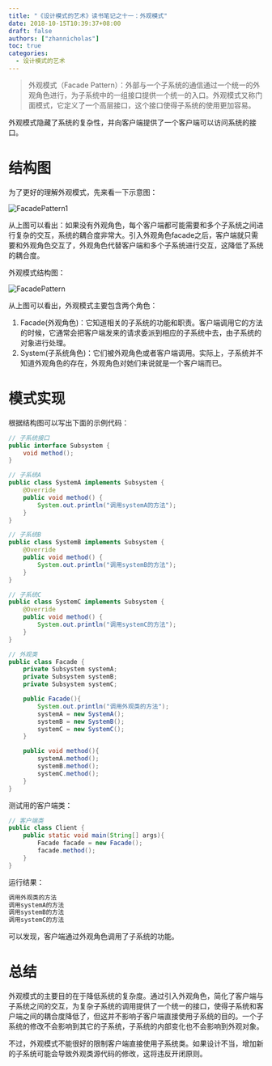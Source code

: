 ```yaml
---
title: "《设计模式的艺术》读书笔记之十一：外观模式"
date: 2018-10-15T10:39:37+08:00
draft: false
authors: ["zhannicholas"]
toc: true
categories:
  - 设计模式的艺术
---
```


> 外观模式（Facade Pattern）：外部与一个子系统的通信通过一个统一的外观角色进行，为子系统中的一组接口提供一个统一的入口。外观模式又称门面模式，它定义了一个高层接口，这个接口使得子系统的使用更加容易。

外观模式隐藏了系统的复杂性，并向客户端提供了一个客户端可以访问系统的接口。

# 结构图

为了更好的理解外观模式，先来看一下示意图：

![FacadePattern1](/images/design-patterns/FacadePattern1.jpg)

从上图可以看出：如果没有外观角色，每个客户端都可能需要和多个子系统之间进行复杂的交互，系统的耦合度非常大。引入外观角色facade之后，客户端就只需要和外观角色交互了，外观角色代替客户端和多个子系统进行交互，这降低了系统的耦合度。

外观模式结构图：

![FacadePattern](/images/design-patterns/FacadePattern.jpg)

从上图可以看出，外观模式主要包含两个角色：

1. Facade(外观角色)：它知道相关的子系统的功能和职责。客户端调用它的方法的时候，它通常会把客户端发来的请求委派到相应的子系统中去，由子系统的对象进行处理。
2. System(子系统角色)：它们被外观角色或者客户端调用。实际上，子系统并不知道外观角色的存在，外观角色对她们来说就是一个客户端而已。

# 模式实现

根据结构图可以写出下面的示例代码：

```Java
// 子系统接口
public interface Subsystem {
    void method();
}
```

```Java
// 子系统A
public class SystemA implements Subsystem {
    @Override
    public void method() {
        System.out.println("调用systemA的方法");
    }
}
```

```Java
// 子系统B
public class SystemB implements Subsystem {
    @Override
    public void method() {
        System.out.println("调用systemB的方法");
    }
}
```

```Java
// 子系统C
public class SystemC implements Subsystem {
    @Override
    public void method() {
        System.out.println("调用systemC的方法");
    }
}
```

```Java
// 外观类
public class Facade {
    private Subsystem systemA;
    private Subsystem systemB;
    private Subsystem systemC;

    public Facade(){
        System.out.println("调用外观类的方法");
        systemA = new SystemA();
        systemB = new SystemB();
        systemC = new SystemC();
    }

    public void method(){
        systemA.method();
        systemB.method();
        systemC.method();
    }
}
```

测试用的客户端类：

```Java
// 客户端类
public class Client {
    public static void main(String[] args){
        Facade facade = new Facade();
        facade.method();
    }
}
```

运行结果：

```txt
调用外观类的方法
调用systemA的方法
调用systemB的方法
调用systemC的方法
```

可以发现，客户端通过外观角色调用了子系统的功能。

# 总结

外观模式的主要目的在于降低系统的复杂度。通过引入外观角色，简化了客户端与子系统之间的交互，为复杂子系统的调用提供了一个统一的接口，使得子系统和客户端之间的耦合度降低了，但这并不影响子客户端直接使用子系统的目的。一个子系统的修改不会影响到其它的子系统，子系统的内部变化也不会影响到外观对象。

不过，外观模式不能很好的限制客户端直接使用子系统类。如果设计不当，增加新的子系统可能会导致外观类源代码的修改，这将违反开闭原则。
